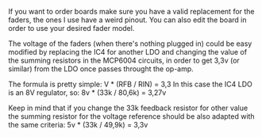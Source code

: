 If you want to order boards make sure you have a valid replacement for the faders, the ones I use have a weird pinout. You can also edit the board in order to use your desired fader model.

The voltage of the faders (when there's nothing plugged in) could be easy modified by replacing the IC4 for another LDO and changing the value of the summing resistors in the MCP6004 circuits, in order to get 3,3v (or similar) from the LDO once passes throught the op-amp.

The formula is pretty simple: 
V * (RFB / RIN) = 3,3 
In this case the IC4 LDO is an 8V regulator, so: 
8v * (33k / 80,6k) = 3,27v


Keep in mind that if you change the 33k feedback resistor for other value the summing resistor for the voltage reference should be also adapted with the same criteria: 
5v * (33k / 49,9k) = 3,3v
